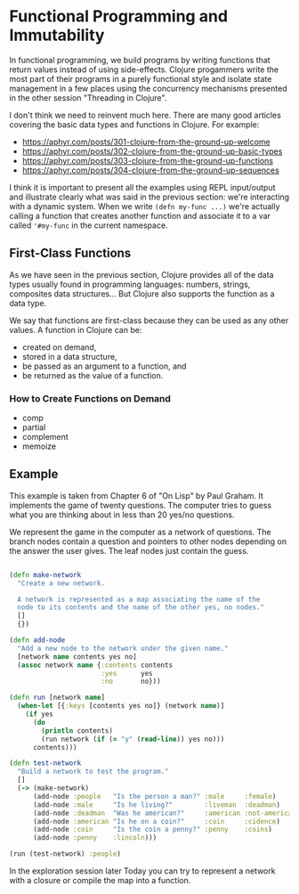 # Functional Programming and Immutability

In functional programming, we build programs by writing functions that return values instead of using side-effects. Clojure progammers write the most part of their programs in a purely functional style and isolate state management in a few places using the concurrency mechanisms presented in the other session "Threading in Clojure".

I don't think we need to reinvent much here. There are many good articles covering the basic data types and functions in Clojure. For example:

* https://aphyr.com/posts/301-clojure-from-the-ground-up-welcome
* https://aphyr.com/posts/302-clojure-from-the-ground-up-basic-types
* https://aphyr.com/posts/303-clojure-from-the-ground-up-functions
* https://aphyr.com/posts/304-clojure-from-the-ground-up-sequences

I think it is important to present all the examples using REPL input/output and illustrate clearly what was said in the previous section: we're interacting with a dynamic system. When we write `(defn my-func ...)` we're actually calling a function that creates another function and associate it to a var called `'#my-func` in the current namespace.

## First-Class Functions

As we have seen in the previous section, Clojure provides all of the data types usually found in programming languages: numbers, strings, composites data structures... But Clojure also supports the function as a data type.

We say that functions are first-class because they can be used as any other values. A function in Clojure can be:

* created on demand,
* stored in a data structure,
* be passed as an argument to a function, and
* be returned as the value of a function.

### How to Create Functions on Demand

* comp
* partial
* complement
* memoize

## Example

This example is taken from Chapter 6 of "On Lisp" by Paul Graham. It implements the game of twenty questions. The computer tries to guess what you are thinking about in less than 20 yes/no questions.

We represent the game in the computer as a network of questions. The branch nodes contain a question and pointers to other nodes depending on the answer the user gives. The leaf nodes just contain the guess.

```clojure

(defn make-network
  "Create a new network.

  A network is represented as a map associating the name of the
  node to its contents and the name of the other yes, no nodes."
  []
  {})

(defn add-node
  "Add a new node to the network under the given name."
  [network name contents yes no]
  (assoc network name {:contents contents
                       :yes      yes
                       :no       no}))

(defn run [network name]
  (when-let [{:keys [contents yes no]} (network name)]
    (if yes
      (do
        (println contents)
        (run network (if (= "y" (read-line)) yes no)))
      contents)))

(defn test-network
  "Build a network to test the program."
  []
  (-> (make-network)
      (add-node :people   "Is the person a man?" :male     :female)
      (add-node :male     "Is he living?"        :liveman  :deadman)
      (add-node :deadman  "Was he american?"     :american :not-american)
      (add-node :american "Is he on a coin?"     :coin     :cidence)
      (add-node :coin     "Is the coin a penny?" :penny    :coins)
      (add-node :penny    :lincoln)))

(run (test-network) :people)
```

In the exploration session later Today you can try to represent a network with a closure or compile the map into a function.
